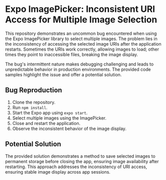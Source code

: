 # Expo ImagePicker: Inconsistent URI Access for Multiple Image Selection

This repository demonstrates an uncommon bug encountered when using the Expo ImagePicker library to select multiple images. The problem lies in the inconsistency of accessing the selected image URIs after the application restarts.  Sometimes the URIs work correctly, allowing images to load; other times they point to inaccessible files, breaking the image display.

The bug's intermittent nature makes debugging challenging and leads to unpredictable behavior in production environments.  The provided code samples highlight the issue and offer a potential solution.

## Bug Reproduction

1. Clone the repository.
2. Run `npm install`.
3. Start the Expo app using `expo start`.
4. Select multiple images using the ImagePicker.
5. Close and restart the application.
6. Observe the inconsistent behavior of the image display.

## Potential Solution

The provided solution demonstrates a method to save selected images to permanent storage before closing the app, ensuring image availability after restarting. This approach addresses the inconsistency of URI access, ensuring stable image display across app sessions.